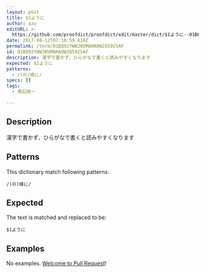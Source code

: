 ```yaml
---
layout: post
title: $1ように
author: azu
editURL: >-
  https://github.com/proofdict/proofdict/edit/master/dict/$1ように--01BQ92YWWJNVMAHA0W2Q592SAF.yml
date: 2017-08-12T07:10:59.610Z
permalink: /term/01BQ92YWWJNVMAHA0W2Q592SAF
id: 01BQ92YWWJNVMAHA0W2Q592SAF
description: 漢字で書かず、ひらがなで書くと読みやすくなります
expected: $1ように
patterns:
  - /(の)様に/
specs: []
tags:
  - 表記統一

---
```


## Description

漢字で書かず、ひらがなで書くと読みやすくなります

## Patterns

This dictionary match following patterns:

    /(の)様に/

## Expected

The text is matched and replaced to be:

    $1ように

## Examples

No examples. [Welcome to Pull Request](https://github.com/jser/jser.info/edit/master/dict/$1ように--01BQ92YWWJNVMAHA0W2Q592SAF.yml)!
